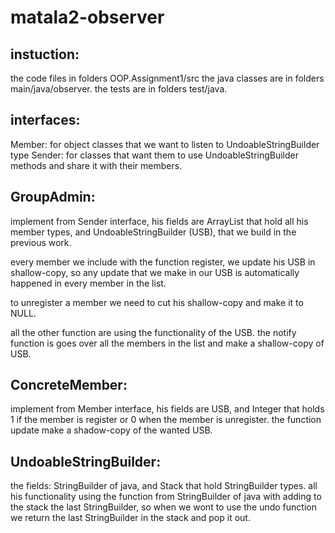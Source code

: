 # matala2-observer
 
## instuction:
the code files in folders OOP.Assignment1/src
the java classes are in folders main/java/observer.
the tests are in folders test/java.

## interfaces:
Member: for object classes that we want to listen to UndoableStringBuilder type
Sender: for classes that want them to use UndoableStringBuilder methods and share it with their members.

## GroupAdmin:
implement from Sender interface, his fields are ArrayList that hold all his member types, and UndoableStringBuilder (USB), that we build in the previous work.

every member we include with the function register, we update his USB in shallow-copy,  so any update that we make in our USB is automatically happened in every member in the list.

to unregister a member we need to cut his shallow-copy and make it to NULL.

all the other function are using the functionality of the USB.
the notify function is goes over all the members in the list and make a shallow-copy of USB.

## ConcreteMember:
implement from Member interface, his fields are USB, and Integer that holds 1 if the member is register or 0 when the member is unregister.
the function update make a shadow-copy of the wanted USB.

## UndoableStringBuilder:
the fields: StringBuilder of java, and Stack that hold StringBuilder types.
all his functionality using the function from StringBuilder of java with adding to the stack the last StringBuilder, so when we wont to use the undo function we return the last StringBuilder in the stack and pop it out.

